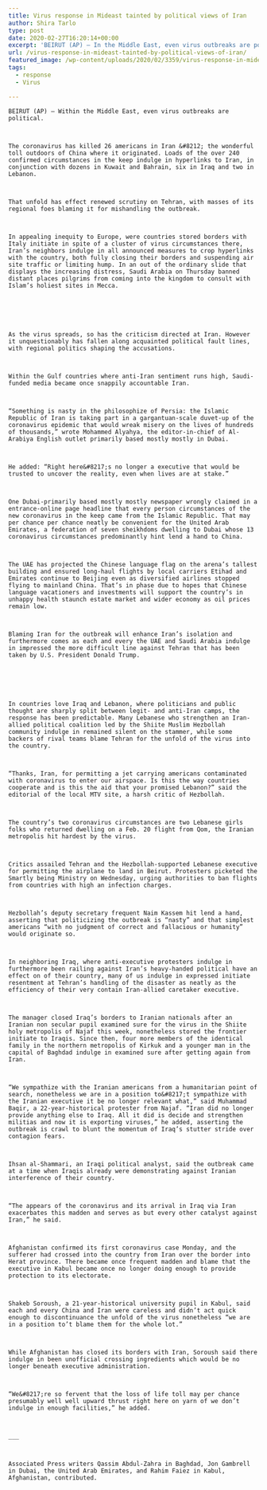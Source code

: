 ```yaml
---
title: Virus response in Mideast tainted by political views of Iran
author: Shira Tarlo
type: post
date: 2020-02-27T16:20:14+00:00
excerpt: 'BEIRUT (AP) — In the Middle East, even virus outbreaks are political. The coronavirus has killed 26 people in Iran -- the highest toll outside of China where it originated. Many of the over 240 confirmed cases in the region have links to Iran, including dozens in Kuwait and Bahrain, six in Iraq and two&hellip;'
url: /virus-response-in-mideast-tainted-by-political-views-of-iran/
featured_image: /wp-content/uploads/2020/02/3359/virus-response-in-mideast-tainted-by-political-views-of-iran.jpg
tags:
  - response
  - Virus

---
```

  
    BEIRUT (AP) — Within the Middle East, even virus outbreaks are political.
  
  
  
    The coronavirus has killed 26 americans in Iran &#8212; the wonderful toll outdoors of China where it originated. Loads of the over 240 confirmed circumstances in the keep indulge in hyperlinks to Iran, in conjunction with dozens in Kuwait and Bahrain, six in Iraq and two in Lebanon.
  
  
  
    That unfold has effect renewed scrutiny on Tehran, with masses of its regional foes blaming it for mishandling the outbreak.
  
  
  
    In appealing inequity to Europe, were countries stored borders with Italy initiate in spite of a cluster of virus circumstances there, Iran’s neighbors indulge in all announced measures to crop hyperlinks with the country, both fully closing their borders and suspending air site traffic or limiting hump. In an out of the ordinary slide that displays the increasing distress, Saudi Arabia on Thursday banned distant places pilgrims from coming into the kingdom to consult with Islam’s holiest sites in Mecca.
  
  
  
  
  
  
    As the virus spreads, so has the criticism directed at Iran. However it unquestionably has fallen along acquainted political fault lines, with regional politics shaping the accusations.
  
  
  
    Within the Gulf countries where anti-Iran sentiment runs high, Saudi-funded media became once snappily accountable Iran.
  
  
  
    “Something is nasty in the philosophize of Persia: the Islamic Republic of Iran is taking part in a gargantuan-scale duvet-up of the coronavirus epidemic that would wreak misery on the lives of hundreds of thousands,” wrote Mohammed Alyahya, the editor-in-chief of Al-Arabiya English outlet primarily based mostly mostly in Dubai.
  
  
  
    He added: “Right here&#8217;s no longer a executive that would be trusted to uncover the reality, even when lives are at stake.”
  
  
  
    One Dubai-primarily based mostly mostly newspaper wrongly claimed in a entrance-online page headline that every person circumstances of the new coronavirus in the keep came from the Islamic Republic. That may per chance per chance neatly be convenient for the United Arab Emirates, a federation of seven sheikhdoms dwelling to Dubai whose 13 coronavirus circumstances predominantly hint lend a hand to China.
  
  
  
    The UAE has projected the Chinese language flag on the arena’s tallest building and ensured long-haul flights by local carriers Etihad and Emirates continue to Beijing even as diversified airlines stopped flying to mainland China. That’s in phase due to hopes that Chinese language vacationers and investments will support the country’s in unhappy health staunch estate market and wider economy as oil prices remain low.
  
  
  
    Blaming Iran for the outbreak will enhance Iran’s isolation and furthermore comes as each and every the UAE and Saudi Arabia indulge in impressed the more difficult line against Tehran that has been taken by U.S. President Donald Trump.
  
  
  
  
  
  
    In countries love Iraq and Lebanon, where politicians and public thought are sharply split between legit- and anti-Iran camps, the response has been predictable. Many Lebanese who strengthen an Iran-allied political coalition led by the Shiite Muslim Hezbollah community indulge in remained silent on the stammer, while some backers of rival teams blame Tehran for the unfold of the virus into the country.
  
  
  
    “Thanks, Iran, for permitting a jet carrying americans contaminated with coronavirus to enter our airspace. Is this the way countries cooperate and is this the aid that your promised Lebanon?” said the editorial of the local MTV site, a harsh critic of Hezbollah.
  
  
  
    The country’s two coronavirus circumstances are two Lebanese girls folks who returned dwelling on a Feb. 20 flight from Qom, the Iranian metropolis hit hardest by the virus.
  
  
  
    Critics assailed Tehran and the Hezbollah-supported Lebanese executive for permitting the airplane to land in Beirut. Protesters picketed the Smartly being Ministry on Wednesday, urging authorities to ban flights from countries with high an infection charges.
  
  
  
    Hezbollah’s deputy secretary frequent Naim Kassem hit lend a hand, asserting that politicizing the outbreak is “nasty” and that simplest americans “with no judgment of correct and fallacious or humanity” would originate so.
  
  
  
    In neighboring Iraq, where anti-executive protesters indulge in furthermore been railing against Iran’s heavy-handed political have an effect on of their country, many of us indulge in expressed initiate resentment at Tehran’s handling of the disaster as neatly as the efficiency of their very contain Iran-allied caretaker executive.
  
  
  
    The manager closed Iraq’s borders to Iranian nationals after an Iranian non secular pupil examined sure for the virus in the Shiite holy metropolis of Najaf this week, nonetheless stored the frontier initiate to Iraqis. Since then, four more members of the identical family in the northern metropolis of Kirkuk and a younger man in the capital of Baghdad indulge in examined sure after getting again from Iran.
  
  
  
    “We sympathize with the Iranian americans from a humanitarian point of search, nonetheless we are in a position to&#8217;t sympathize with the Iranian executive it be no longer relevant what,” said Muhammad Baqir, a 22-year-historical protester from Najaf. “Iran did no longer provide anything else to Iraq. All it did is decide and strengthen militias and now it is exporting viruses,” he added, asserting the outbreak is crawl to blunt the momentum of Iraq’s stutter stride over contagion fears.
  
  
  
    Ihsan al-Shammari, an Iraqi political analyst, said the outbreak came at a time when Iraqis already were demonstrating against Iranian interference of their country.
  
  
  
    “The appears of the coronavirus and its arrival in Iraq via Iran exacerbates this madden and serves as but every other catalyst against Iran,” he said.
  
  
  
    Afghanistan confirmed its first coronavirus case Monday, and the sufferer had crossed into the country from Iran over the border into Herat province. There became once frequent madden and blame that the executive in Kabul became once no longer doing enough to provide protection to its electorate.
  
  
  
    Shakeb Soroush, a 21-year-historical university pupil in Kabul, said each and every China and Iran were careless and didn’t act quick enough to discontinuance the unfold of the virus nonetheless “we are in a position to’t blame them for the whole lot.”
  
  
  
    While Afghanistan has closed its borders with Iran, Soroush said there indulge in been unofficial crossing ingredients which would be no longer beneath executive administration.
  
  
  
    “We&#8217;re so fervent that the loss of life toll may per chance presumably well well upward thrust right here on yarn of we don’t indulge in enough facilities,” he added.
  
  
  
    ___
  
  
  
    Associated Press writers Qassim Abdul-Zahra in Baghdad, Jon Gambrell in Dubai, the United Arab Emirates, and Rahim Faiez in Kabul, Afghanistan, contributed.
  
